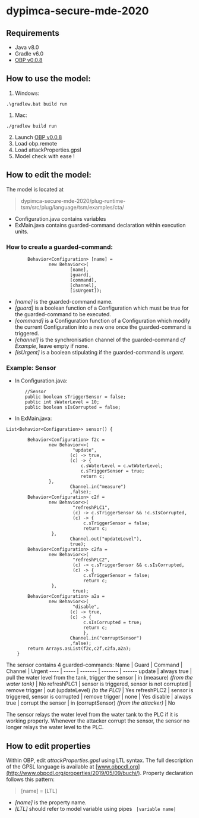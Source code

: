 # dypimca-secure-mde-2020

## Requirements
* Java v8.0
* Gradle v6.0
* [OBP v0.0.8](https://bintray.com/plug-obp/distributions/download_file?file_path=obp2-remote-0.0.8.zip)

## How to use the model:
  1. Windows: 
  ```
  .\gradlew.bat build run 
  ```
  1. Mac:
  ```
  ./gradlew build run
  ```
2. Launch [OBP v0.0.8](https://bintray.com/plug-obp/distributions/download_file?file_path=obp2-remote-0.0.8.zip)
3. Load obp.remote
4. Load attackProperties.gpsl
5. Model check with ease !

## How to edit the model:
The model is located at 
>dypimca-secure-mde-2020/plug-runtime-tsm/src/plug/language/tsm/examples/cta/

* Configuration.java contains variables
* ExMain.java contains guarded-command declaration within execution units.

### How to create a guarded-command:
```
        Behavior<Configuration> [name] =
                new Behavior<>(
                        [name],
                        [guard],
                        [command], 
                        [channel],
                        [isUrgent]);
```                        
  
* *[name]* is the guarded-command name.
* *[guard]* is a boolean function of a Configuration which must be true for the guarded-command to be executed.
* *[command]* is a Configuration function of a Configuration which modify the current Configuration into a new one once the guarded-command is triggered.
* *[channel]* is the synchronisation channel of the guarded-command *cf Example*, leave empty if none.
* *[isUrgent]* is a boolean stipulating if the guarded-command is *urgent*.

### Example: Sensor
* In Configuration.java:
```	      
       //Sensor
       public boolean sTriggerSensor = false;
       public int sWaterLevel = 10;
       public boolean sIsCorrupted = false;
```
* In ExMain.java:
```        
List<Behavior<Configuration>> sensor() {

        Behavior<Configuration> f2c =
                new Behavior<>(
                         "update",
                        (c) -> true,
                        (c) -> {
                            c.sWaterLevel = c.wtWaterLevel;
                            c.sTriggerSensor = true;
                            return c;
			    },  
                        Channel.in("measure")
                        ,false);
        Behavior<Configuration> c2f =
                new Behavior<>(
                         "refreshPLC1",
                         (c) -> c.sTriggerSensor && !c.sIsCorrupted,
                         (c) -> {
                             c.sTriggerSensor = false;                            
                             return c;
 			     },   
                        Channel.out("updateLevel"),
                        true);
        Behavior<Configuration> c2fa =
                new Behavior<>(
                         "refreshPLC2",
                         (c) -> c.sTriggerSensor && c.sIsCorrupted,
                         (c) -> {
                             c.sTriggerSensor = false;                            
                             return c;
 			     },
                         true);
        Behavior<Configuration> a2a =
                new Behavior<>(
                         "disable",
                        (c) -> true,
                        (c) -> {
                             c.sIsCorrupted = true;
                             return c;
                             }, 
                        Channel.in("corruptSensor")
                        ,false);
        return Arrays.asList(f2c,c2f,c2fa,a2a);
    }
   ```
  
The sensor contains 4 guarded-commands:
  Name | Guard | Command | Channel | Urgent
  ---- | ----- | ------- | ------- | ------
  update | always true | pull the water level from the tank, trigger the sensor | in (measure) *(from the water tank)* | No
  refreshPLC1 | sensor is triggered, sensor is not corrupted | remove trigger | out (updateLevel) *(to the PLC)* | Yes
  refreshPLC2 | sensor is triggered, sensor is corrupted | remove trigger | none | Yes
  disable | always true | corrupt the sensor | in (corruptSensor) *(from the attacker)* | No
  
The sensor relays the water level from the water tank to the PLC if it is working properly. Whenever the attacker corrupt the sensor, the sensor no longer relays the water level to the PLC.

## How to edit properties
Within OBP, edit *attackProperties.gpsl* using LTL syntax.
The full description of the GPSL language is available at [www.obpcdl.org](http://www.obpcdl.org/properties/2019/05/09/buchi/).
Property declaration follows this pattern:
> [name] = [LTL]
* *[name]* is the property name.
* *[LTL]* should refer to model variable using pipes ``` |variable name|```
